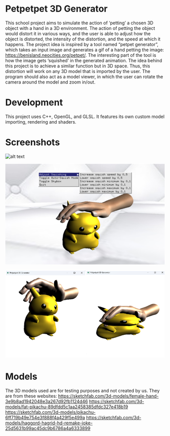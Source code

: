 # Petpetpet 3D Generator

This school project aims to simulate the action of ‘petting’ a chosen 3D object with a hand in a 3D environment. The action of petting the object would distort it in various ways, and the user is able to adjust how the object is distorted, the intensity of the distortion, and the speed at which it happens. The project idea is inspired by a tool named “petpet generator”, which takes an input image and generates a gif of a hand petting the image: https://benisland.neocities.org/petpet/. The interesting part of the tool is how the image gets ‘squished’ in the generated animation. The idea behind this project is to achieve a similar function but in 3D space. Thus, this distortion will work on any 3D model that is imported by the user. The program should also act as a model viewer, in which the user can rotate the camera around the model and zoom in/out.

# Development

This project uses C++, OpenGL, and GLSL. It features its own custom model importing, rendering and shaders.

# Screenshots

![alt text](screenshots/recording.gif)

![alt text](screenshots/main.png)

![alt text](screenshots/squish.png)

# Models

The 3D models used are for testing purposes and not created by us. They are from these websites:
https://sketchfab.com/3d-models/female-hand-3e9b8ad1942048e3a267d92fb1124d46
https://sketchfab.com/3d-models/fat-pikachu-89dfdd5c1aa2458385dfdc327e418b19
https://sketchfab.com/3d-models/pikachu-6ff719b49e754e3f888f4a429f5e499a
https://sketchfab.com/3d-models/haggord-hagrid-hd-remake-joke-25d5631b99ac45dc9b6786a4a6333899
